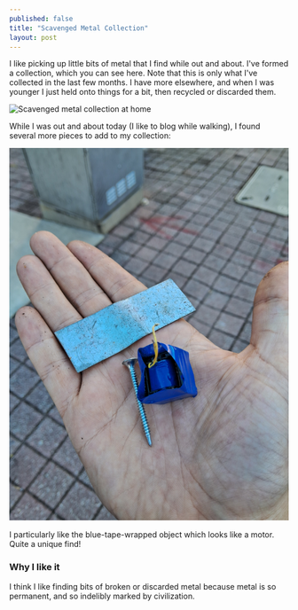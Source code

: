 ```yaml
---
published: false
title: "Scavenged Metal Collection"
layout: post
---
```


I like picking up little bits of metal
that I find while out and about.
I've formed a collection,
which you can see here.
Note that this is only what
I've collected in the last few months.
I have more elsewhere, and when I was
younger I just held onto things for a
bit, then recycled or discarded them.

![Scavenged metal collection at home](/assets/scavenged-home.jpg)

While I was out and about today (I like to blog while walking), I found several more pieces to add to my collection:

![Scavenged metal in my hand](/assets/scavenged-outside.jpg)

I particularly like the blue-tape-wrapped object which looks like a motor. Quite a unique find!

### Why I like it

I think I like finding bits of broken or discarded metal because metal is so permanent, and so indelibly marked by civilization.
